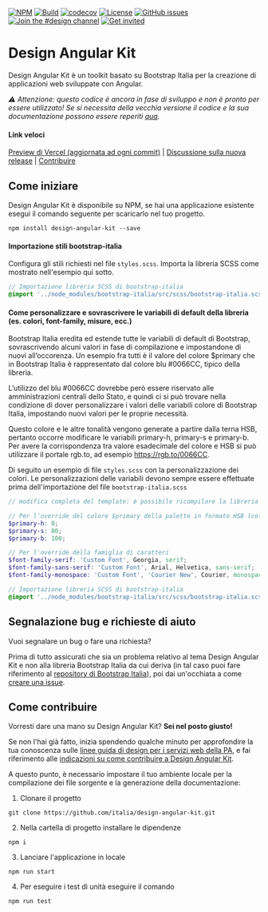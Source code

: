[![NPM](https://img.shields.io/npm/v/design-angular-kit/unstable.svg)](https://www.npmjs.com/package/design-angular-kit)
[![Build](https://github.com/italia/design-angular-kit/actions/workflows/ci.yml/badge.svg)](https://github.com/italia/design-angular-kit/actions)
[![codecov](https://codecov.io/gh/italia/design-angular-kit/branch/main/graph/badge.svg?token=0Ud6YSFi0r)](https://codecov.io/gh/italia/design-angular-kit)
[![License](https://img.shields.io/github/license/italia/design-angular-kit.svg)](https://github.com/italia/design-angular-kit/blob/main/LICENSE)
[![GitHub issues](https://img.shields.io/github/issues/italia/design-angular-kit.svg)](https://github.com/italia/design-angular-kit/issues)
[![Join the #design channel](https://img.shields.io/badge/Slack%20channel-%23design-blue.svg)](https://developersitalia.slack.com/messages/C7VPAUVB3/)
[![Get invited](https://slack.developers.italia.it/badge.svg)](https://slack.developers.italia.it/)

# Design Angular Kit

Design Angular Kit è un toolkit basato su Bootstrap Italia per la creazione di applicazioni web sviluppate con Angular.

_⚠️ Attenzione: questo codice è ancora in fase di sviluppo e non è pronto per essere utilizzato! Se si necessita della vecchia versione il codice e la sua documentazione possono essere reperiti [qua](https://github.com/italia/design-angular-kit/tree/0.x)._

#### Link veloci
[Preview di Vercel (aggiornata ad ogni commit)](https://design-angular-kit.vercel.app/) |
[Discussione sulla nuova release](https://github.com/italia/design-angular-kit/discussions/127) |
[Contribuire](https://github.com/italia/design-angular-kit/blob/main/CONTRIBUTING.md)

## Come iniziare

Design Angular Kit è disponibile su NPM, se hai una applicazione esistente esegui il comando seguente per scaricarlo nel tuo progetto.
```
npm install design-angular-kit --save
```

#### Importazione stili bootstrap-italia
Configura gli stili richiesti nel file `styles.scss`. Importa la libreria SCSS come mostrato nell'esempio qui sotto.

```scss
// Importazione libreria SCSS di bootstrap-italia
@import '../node_modules/bootstrap-italia/src/scss/bootstrap-italia.scss';

```

#### Come personalizzare e sovrascrivere le variabili di default della libreria (es. colori, font-family, misure, ecc.)

Bootstrap Italia eredita ed estende tutte le variabili di default di Bootstrap, sovrascrivendo 
alcuni valori in fase di compilazione e impostandone di nuovi all’occorenza. Un esempio fra tutti è 
il valore del colore $primary che in Bootstrap Italia è rappresentato dal colore blu #0066CC,
tipico della libreria.

L’utilizzo del blu #0066CC dovrebbe però essere riservato alle amministrazioni centrali dello
Stato, e quindi ci si può trovare nella condizione di dover personalizzare i valori delle variabili
colore di Bootstrap Italia, impostando nuovi valori per le proprie necessità.


Questo colore e le altre tonalità vengono generate a partire dalla terna HSB, pertanto occorre modificare le variabili primary-h, primary-s e primary-b.
Per avere la corrispondenza tra valore esadecimale del colore e HSB si può utilizzare il portale rgb.to, ad esempio https://rgb.to/0066CC.

Di seguito un esempio di file `styles.scss` con la personalizzazione dei colori.
Le personalizzazioni delle variabili devono sempre essere effettuate prima dell'importazione del file `bootstrap-italia.scss`

```scss
// modifica completa del template: è possibile ricompilare la libreria modificando alcune variabili SCSS

// Per l'override del colore $primary della palette in formato HSB (colore #FF3333 https://rgb.to/ff3333):
$primary-h: 0;
$primary-s: 80;
$primary-b: 100;

// Per l'override della famiglia di caratteri
$font-family-serif: 'Custom Font', Georgia, serif;
$font-family-sans-serif: 'Custom Font', Arial, Helvetica, sans-serif;
$font-family-monospace: 'Custom Font', 'Courier New', Courier, monospace;

// Importazione libreria SCSS di bootstrap-italia
@import '../node_modules/bootstrap-italia/src/scss/bootstrap-italia.scss';
```



## Segnalazione bug e richieste di aiuto

Vuoi segnalare un bug o fare una richiesta?

Prima di tutto assicurati che sia un problema relativo al tema Design Angular Kit e non alla libreria Bootstrap Italia da cui deriva 
(in tal caso puoi fare riferimento al [repository di Bootstrap Italia](https://github.com/italia/bootstrap-italia)), poi
dai un'occhiata a come [creare una issue](https://github.com/italia/design-angular-kit/blob/main/CONTRIBUTING.md#creare-una-issue).

## Come contribuire

Vorresti dare una mano su Design Angular Kit? **Sei nel posto giusto!**
 
Se non l'hai già fatto, inizia spendendo qualche minuto per approfondire la tua conoscenza sulle
[linee guida di design per i servizi web della PA](https://design-italia.readthedocs.io/it/stable/index.html),
e fai riferimento alle [indicazioni su come contribuire a Design Angular Kit](https://github.com/italia/design-angular-kit/blob/main/CONTRIBUTING.md).

A questo punto, è necessario impostare il tuo ambiente locale per la compilazione dei file sorgente e la generazione
della documentazione:

1. Clonare il progetto

```
git clone https://github.com/italia/design-angular-kit.git
```

2. Nella cartella di progetto installare le dipendenze

```
npm i
```

3. Lanciare l'applicazione in locale

```
npm run start
```

4. Per eseguire i test di unità eseguire il comando

```
npm run test
```
